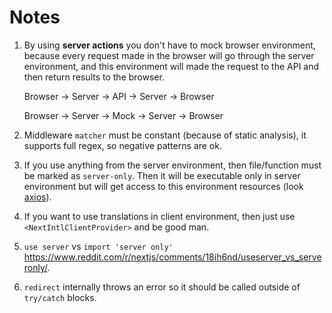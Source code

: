 # Notes

1. By using **server actions** you don't have to mock browser environment, because every request made in the browser will go through the server environment, and this environment will made the request to the API and then return results to the browser.

    Browser &rarr; Server &rarr; API &rarr; Server &rarr; Browser

    Browser &rarr; Server &rarr; Mock &rarr; Server &rarr; Browser

1. Middleware `matcher` must be constant (because of static analysis), it supports full regex, so negative patterns are ok.

1. If you use anything from the server environment, then file/function must be marked as `server-only`. Then it will be executable only in server environment but will get access to this environment resources (look [axios](../src/config/axios.ts)).

1. If you want to use translations in client environment, then just use `<NextIntlClientProvider>` and be good man.

1. `use server` vs `import 'server only'` <https://www.reddit.com/r/nextjs/comments/18ih6nd/useserver_vs_serveronly/>.

1. `redirect` internally throws an error so it should be called outside of `try/catch` blocks.
